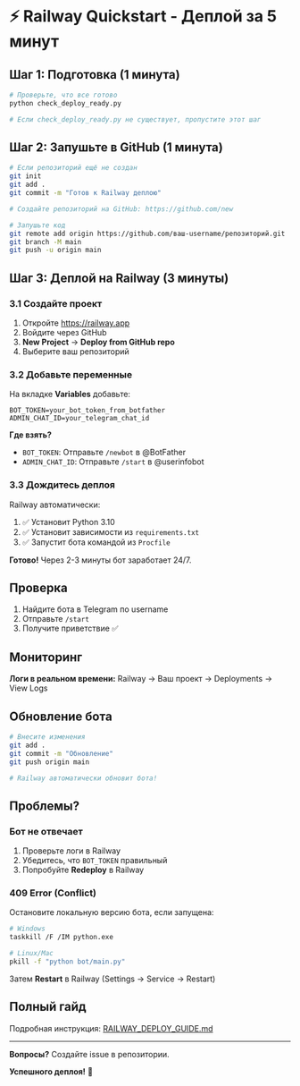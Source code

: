 # ⚡ Railway Quickstart - Деплой за 5 минут

## Шаг 1: Подготовка (1 минута)

```bash
# Проверьте, что все готово
python check_deploy_ready.py

# Если check_deploy_ready.py не существует, пропустите этот шаг
```

## Шаг 2: Запушьте в GitHub (1 минута)

```bash
# Если репозиторий ещё не создан
git init
git add .
git commit -m "Готов к Railway деплою"

# Создайте репозиторий на GitHub: https://github.com/new

# Запушьте код
git remote add origin https://github.com/ваш-username/репозиторий.git
git branch -M main
git push -u origin main
```

## Шаг 3: Деплой на Railway (3 минуты)

### 3.1 Создайте проект

1. Откройте https://railway.app
2. Войдите через GitHub
3. **New Project** → **Deploy from GitHub repo**
4. Выберите ваш репозиторий

### 3.2 Добавьте переменные

На вкладке **Variables** добавьте:

```env
BOT_TOKEN=your_bot_token_from_botfather
ADMIN_CHAT_ID=your_telegram_chat_id
```

**Где взять?**
- `BOT_TOKEN`: Отправьте `/newbot` в @BotFather
- `ADMIN_CHAT_ID`: Отправьте `/start` в @userinfobot

### 3.3 Дождитесь деплоя

Railway автоматически:
1. ✅ Установит Python 3.10
2. ✅ Установит зависимости из `requirements.txt`
3. ✅ Запустит бота командой из `Procfile`

**Готово!** Через 2-3 минуты бот заработает 24/7.

## Проверка

1. Найдите бота в Telegram по username
2. Отправьте `/start`
3. Получите приветствие ✅

## Мониторинг

**Логи в реальном времени:**
Railway → Ваш проект → Deployments → View Logs

## Обновление бота

```bash
# Внесите изменения
git add .
git commit -m "Обновление"
git push origin main

# Railway автоматически обновит бота!
```

## Проблемы?

### Бот не отвечает

1. Проверьте логи в Railway
2. Убедитесь, что `BOT_TOKEN` правильный
3. Попробуйте **Redeploy** в Railway

### 409 Error (Conflict)

Остановите локальную версию бота, если запущена:

```bash
# Windows
taskkill /F /IM python.exe

# Linux/Mac
pkill -f "python bot/main.py"
```

Затем **Restart** в Railway (Settings → Service → Restart)

## Полный гайд

Подробная инструкция: [RAILWAY_DEPLOY_GUIDE.md](RAILWAY_DEPLOY_GUIDE.md)

---

**Вопросы?** Создайте issue в репозитории.

**Успешного деплоя!** 🚀
